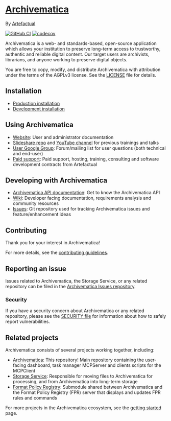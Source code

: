 # [Archivematica]

By [Artefactual]

[![GitHub CI]][Test workflow]
[![codecov]][Archivematica Codecov]

Archivematica is a web- and standards-based, open-source application
which allows your institution to preserve long-term access to
trustworthy, authentic and reliable digital content.  Our target users
are archivists, librarians, and anyone working to preserve digital
objects.

You are free to copy, modify, and distribute Archivematica with
attribution under the terms of the AGPLv3 license.  See the [LICENSE]
file for details.

## Installation

* [Production installation]
* [Development installation]

## Using Archivematica

* [Website](https://www.archivematica.org/): User and administrator documentation
* [Slideshare repo](https://fr.slideshare.net/Archivematica/presentations) and [YouTube channel](https://www.youtube.com/@ArtefactualSystems) for previous trainings and talks
* [User Google Group](https://groups.google.com/forum/#!forum/archivematica): Forum/mailing list for user questions (both technical and end-user)
* [Paid support](https://www.artefactual.com/services/): Paid support, hosting, training, consulting and software development contracts from Artefactual

## Developing with Archivematica

* [Archivematica API documentation](https://archivematica.org/fr/docs/archivematica-1.15/dev-manual/api/api-reference-archivematica/#api-reference-archivematica): Get to know the Archivematica API
* [Wiki](https://www.archivematica.org/wiki/Development): Developer facing documentation, requirements analysis and community resources
* [Issues](https://github.com/archivematica/Issues): Git repository used for tracking Archivematica issues and feature/enhancement ideas

## Contributing

Thank you for your interest in Archivematica!

For more details, see the [contributing guidelines].

## Reporting an issue

Issues related to Archivematica, the Storage Service, or any related
repository can be filed in the [Archivematica Issues repository].

### Security

If you have a security concern about Archivematica or any related
repository, please see the [SECURITY file] for information about how
to safely report vulnerabilities.

## Related projects

Archivematica consists of several projects working together, including:

* [Archivematica][Archivematica GitHub]: This repository! Main
  repository containing the user-facing dashboard, task manager
  MCPServer and clients scripts for the MCPClient
* [Storage Service]: Responsible for moving files to Archivematica for
  processing, and from Archivematica into long-term storage
* [Format Policy Registry]: Submodule shared between Archivematica and
  the Format Policy Registry (FPR) server that displays and updates
  FPR rules and commands

For more projects in the Archivematica ecosystem, see the [getting started] page.

[Archivematica]: https://www.archivematica.org/
[Artefactual]: https://www.artefactual.com/
[GitHub CI]: https://github.com/artefactual/archivematica/actions/workflows/test.yml/badge.svg
[Test workflow]: https://github.com/artefactual/archivematica/actions/workflows/test.yml
[codecov]: https://codecov.io/gh/artefactual/archivematica/branch/qa/1.x/graph/badge.svg?token=tKlfjhmrlC
[Archivematica Codecov]: https://codecov.io/gh/artefactual/archivematica
[LICENSE]: LICENSE
[Production installation]: https://www.archivematica.org/docs/latest/admin-manual/installation-setup/installation/installation/
[Development installation]: https://github.com/artefactual/archivematica/tree/qa/1.x/hack
[Wiki]: https://www.archivematica.org/wiki/Development
[Issues]: https://github.com/archivematica/Issues
[User Google Group]: https://groups.google.com/forum/#!forum/archivematica
[Paid support]: https://www.artefactual.com/services/
[contributing guidelines]: CONTRIBUTING.md
[Archivematica Issues repository]: https://github.com/archivematica/Issues/issues
[SECURITY file]: SECURITY.md
[Archivematica GitHub]: https://github.com/artefactual/archivematica
[Storage Service]: https://github.com/artefactual/archivematica-storage-service
[Format Policy Registry]: https://github.com/artefactual/archivematica/tree/qa/1.x/src/dashboard/src/fpr
[getting started]: https://wiki.archivematica.org/Getting_started#Projects
